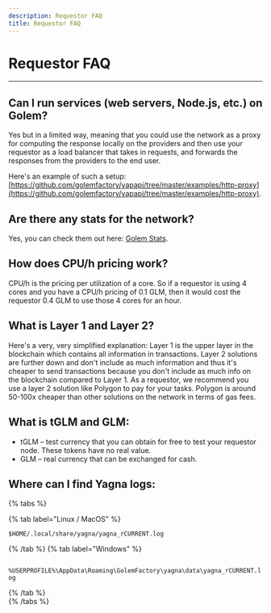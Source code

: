 ```yaml
---
description: Requestor FAQ
title: Requestor FAQ
---
```


# Requestor FAQ

---

## Can I run services (web servers, Node.js, etc.) on Golem?

Yes but in a limited way, meaning that you could use the network as a proxy for computing the response locally on the providers and then use your requestor as a load balancer that takes in requests, and forwards the responses from the providers to the end user.

Here's an example of such a setup: [https://github.com/golemfactory/yapapi/tree/master/examples/http-proxy](https://github.com/golemfactory/yapapi/tree/master/examples/http-proxy).

## Are there any stats for the network?

Yes, you can check them out here: [Golem Stats](https://stats.golem.network/).

## How does CPU/h pricing work?

CPU/h is the pricing per utilization of a core. So if a requestor is using 4 cores and you have a CPU/h pricing of 0.1 GLM, then it would cost the requestor 0.4 GLM to use those 4 cores for an hour.

## What is Layer 1 and Layer 2?

Here's a very, very simplified explanation: Layer 1 is the upper layer in the blockchain which contains all information in transactions. Layer 2 solutions are further down and don't include as much information and thus it's cheaper to send transactions because you don't include as much info on the blockchain compared to Layer 1.
As a requestor, we recommend you use a layer 2 solution like Polygon to pay for your tasks. Polygon is around 50-100x cheaper than other solutions on the network in terms of gas fees.

## What is tGLM and GLM:

- tGLM – test currency that you can obtain for free to test your requestor node. These tokens have no real value.
- GLM – real currency that can be exchanged for cash.

## Where can I find Yagna logs:

{% tabs %}

{% tab label="Linux / MacOS" %}

`$HOME/.local/share/yagna/yagna_rCURRENT.log`

{% /tab  %}
{% tab label="Windows" %}

` %USERPROFILE%\AppData\Roaming\GolemFactory\yagna\data\yagna_rCURRENT.log`

{% /tab  %}  
{% /tabs %}

